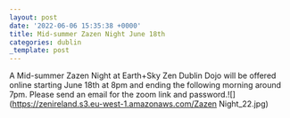 ```yaml
---
layout: post
date: '2022-06-06 15:35:38 +0000'
title: Mid-summer Zazen Night June 18th
categories: dublin
_template: post
---
```


A Mid-summer Zazen Night at Earth+Sky Zen Dublin Dojo will be offered online starting June 18th at 8pm and ending the following morning around 7pm. Please send an email for the zoom link and password.![](https://zenireland.s3.eu-west-1.amazonaws.com/Zazen Night_22.jpg)
